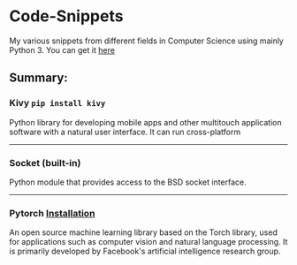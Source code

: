 # Code-Snippets
My various snippets from different fields in Computer Science using mainly Python 3. You can get it [here](https://www.python.org/downloads/)

## Summary:
### Kivy `pip install kivy`
Python library for developing mobile apps and other multitouch application software with a natural user interface. It can run cross-platform

***

### Socket (built-in)
Python module that provides access to the BSD socket interface. 

*** 

### Pytorch [Installation](https://pytorch.org/get-started/locally/)
An open source machine learning library based on the Torch library, used for applications such as computer vision and natural language processing. It is primarily developed by Facebook's artificial intelligence research group.
